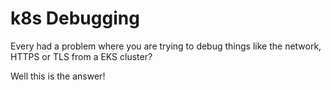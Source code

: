 # k8s Debugging

Every had a problem where you are trying to debug things like the network, HTTPS or TLS from a EKS cluster?

Well this is the answer!

